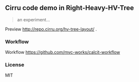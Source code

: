 
Cirru code demo in Right-Heavy-HV-Tree
----

> an experiment...

Preview http://repo.cirru.org/hv-tree-layout/ .

### Workflow

Workflow https://github.com/mvc-works/calcit-workflow

### License

MIT
